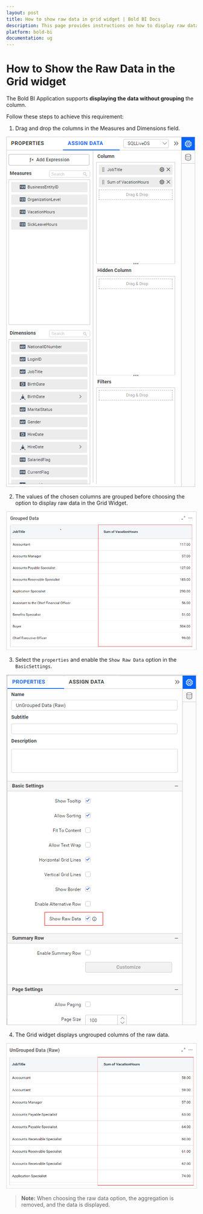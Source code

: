 ```yaml
---
layout: post
title: How to show raw data in grid widget | Bold BI Docs
description: This page provides instructions on how to display raw data in the Bold BI application without grouping the columns.
platform: bold-bi
documentation: ug
---
```


# How to Show the Raw Data in the Grid widget

The Bold BI Application supports **displaying the data without grouping** the column. 

Follow these steps to achieve this requirement:

1. Drag and drop the columns in the Measures and Dimensions field.

![Drag and drop table in measure and dimention field](/static/assets/embedded/faq/images/drag-and-drop-columns.png)

2. The values of the chosen columns are grouped before choosing the option to display raw data in the Grid Widget.

![grouped columns in grid widget](/static/assets/embedded/faq/images/group-columns-in-grid-widget.png)

3. Select the `properties` and enable the `Show Raw Data` option in the `BasicSettings`.

![enable show data option](/static/assets/embedded/faq/images/enable-show-rawdata-option.png)

4. The Grid widget displays ungrouped columns of the raw data.

![ungrouped columns in grid widget](/static/assets/embedded/faq/images/ungrouped-columns.png)

>**Note:** When choosing the raw data option, the aggregation is removed, and the data is displayed.